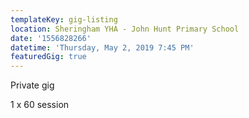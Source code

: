 ```yaml
---
templateKey: gig-listing
location: Sheringham YHA - John Hunt Primary School
date: '1556828266'
datetime: 'Thursday, May 2, 2019 7:45 PM'
featuredGig: true
---
```

Private gig

1 x 60 session
